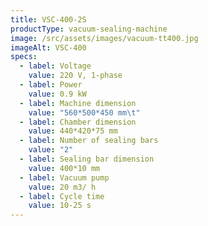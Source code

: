 ```yaml
---
title: VSC-400-2S
productType: vacuum-sealing-machine
image: /src/assets/images/vacuum-tt400.jpg
imageAlt: VSC-400
specs:
  - label: Voltage
    value: 220 V, 1-phase
  - label: Power
    value: 0.9 kW
  - label: Machine dimension
    value: "560*500*450 mm\t"
  - label: Chamber dimension
    value: 440*420*75 mm
  - label: Number of sealing bars
    value: "2"
  - label: Sealing bar dimension
    value: 400*10 mm
  - label: Vacuum pump
    value: 20 m3/ h
  - label: Cycle time
    value: 10-25 s
---
```

